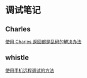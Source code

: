 # 调试笔记

## Charles

[使用 Charles 返回都是乱码的解决办法](http://blog.csdn.net/a327369238/article/details/52856833)

## whistle

[使用手机远程调试的方法](https://github.com/avwo/whistle)
